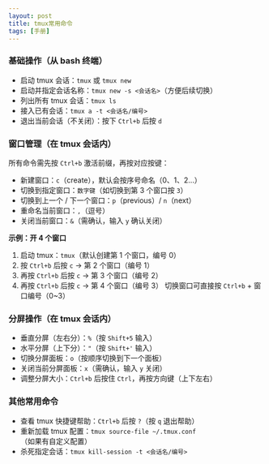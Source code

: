 ```yaml
---
layout: post
title: tmux常用命令
tags: [手册]
---
```


### 基础操作（从 bash 终端）

- 启动 tmux 会话：`tmux` 或 `tmux new`
- 启动并指定会话名称：`tmux new -s <会话名>`（方便后续切换）
- 列出所有 tmux 会话：`tmux ls`
- 接入已有会话：`tmux a -t <会话名/编号>`
- 退出当前会话（不关闭）：按下 `Ctrl+b` 后按 `d`

### 窗口管理（在 tmux 会话内）

所有命令需先按 `Ctrl+b` 激活前缀，再按对应按键：

- 新建窗口：`c`（create），默认会按序号命名（0、1、2...）
- 切换到指定窗口：`数字键`（如切换到第 3 个窗口按 `3`）
- 切换到上一个 / 下一个窗口：`p`（previous）/ `n`（next）
- 重命名当前窗口：`,`（逗号）
- 关闭当前窗口：`&`（需确认，输入 `y` 确认关闭）

**示例：开 4 个窗口**

1. 启动 tmux：`tmux`（默认创建第 1 个窗口，编号 0）
2. 按 `Ctrl+b` 后按 `c` → 第 2 个窗口（编号 1）
3. 再按 `Ctrl+b` 后按 `c` → 第 3 个窗口（编号 2）
4. 再按 `Ctrl+b` 后按 `c` → 第 4 个窗口（编号 3）
   切换窗口可直接按 `Ctrl+b` + 窗口编号（0~3）

### 分屏操作（在 tmux 会话内）

- 垂直分屏（左右分）：`%`（按 `Shift+5` 输入）
- 水平分屏（上下分）：`"`（按 `Shift+'` 输入）
- 切换分屏面板：`o`（按顺序切换到下一个面板）
- 关闭当前分屏面板：`x`（需确认，输入 `y` 关闭）
- 调整分屏大小：`Ctrl+b` 后按住 `Ctrl`，再按方向键（上下左右）

### 其他常用命令

- 查看 tmux 快捷键帮助：`Ctrl+b` 后按 `?`（按 `q` 退出帮助）
- 重新加载 tmux 配置：`tmux source-file ~/.tmux.conf`（如果有自定义配置）
- 杀死指定会话：`tmux kill-session -t <会话名/编号>`
